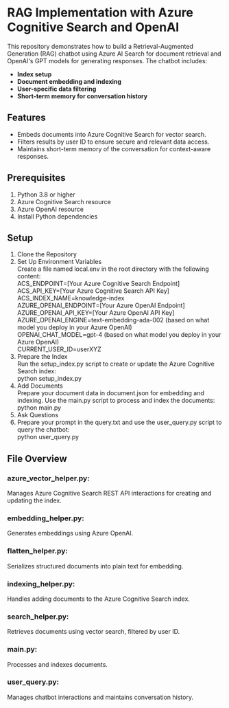 # RAG Implementation with Azure Cognitive Search and OpenAI

This repository demonstrates how to build a Retrieval-Augmented Generation (RAG) chatbot using Azure AI Search for document retrieval and OpenAI's GPT models for generating responses. The chatbot includes:
- **Index setup**
- **Document embedding and indexing**
- **User-specific data filtering**
- **Short-term memory for conversation history**

## Features
- Embeds documents into Azure Cognitive Search for vector search.
- Filters results by user ID to ensure secure and relevant data access.
- Maintains short-term memory of the conversation for context-aware responses.

## Prerequisites
1. Python 3.8 or higher
2. Azure Cognitive Search resource
3. Azure OpenAI resource
4. Install Python dependencies

## Setup
1. Clone the Repository  
2. Set Up Environment Variables  
Create a file named local.env in the root directory with the following content:  
ACS_ENDPOINT=[Your Azure Cognitive Search Endpoint]
ACS_API_KEY=[Your Azure Cognitive Search API Key]  
ACS_INDEX_NAME=knowledge-index  
AZURE_OPENAI_ENDPOINT=[Your Azure OpenAI Endpoint]  
AZURE_OPENAI_API_KEY=[Your Azure OpenAI API Key]   
AZURE_OPENAI_ENGINE=text-embedding-ada-002 (based on what model you deploy in your Azure OpenAI)   
OPENAI_CHAT_MODEL=gpt-4 (based on what model you deploy in your Azure OpenAI)  
CURRENT_USER_ID=userXYZ  
3. Prepare the Index   
Run the setup_index.py script to create or update the Azure Cognitive Search index:   
python setup_index.py   
4. Add Documents   
Prepare your document data in document.json for embedding and indexing. Use the main.py script to process and index the documents:   
python main.py   
5. Ask Questions   
6. Prepare your prompt in the query.txt and use the user_query.py script to query the chatbot:   
python user_query.py   

## File Overview
### azure_vector_helper.py: 
Manages Azure Cognitive Search REST API interactions for creating and updating the index.
### embedding_helper.py: 
Generates embeddings using Azure OpenAI.
### flatten_helper.py: 
Serializes structured documents into plain text for embedding.
### indexing_helper.py: 
Handles adding documents to the Azure Cognitive Search index.
### search_helper.py: 
Retrieves documents using vector search, filtered by user ID.
### main.py: 
Processes and indexes documents.
### user_query.py: 
Manages chatbot interactions and maintains conversation history.
